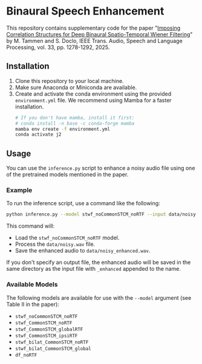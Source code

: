 # Binaural Speech Enhancement

This repository contains supplementary code for the paper "[Imposing Correlation Structures for Deep Binaural Spatio-Temporal Wiener Filtering]([url](https://uol.de/f/6/dept/mediphysik/ag/sigproc/download/papers/SP2023_6.pdf?v=1743258194))" by M. Tammen and S. Doclo, IEEE Trans. Audio, Speech and Language Processing, vol. 33, pp. 1278-1292, 2025.

## Installation

1.  Clone this repository to your local machine.
2.  Make sure Anaconda or Miniconda are available.
3.  Create and activate the conda environment using the provided `environment.yml` file. We recommend using Mamba for a faster installation.
    ```bash
    # If you don't have mamba, install it first:
    # conda install -n base -c conda-forge mamba
    mamba env create -f environment.yml
    conda activate j2
    ```


## Usage

You can use the `inference.py` script to enhance a noisy audio file using one of the pretrained models mentioned in the paper.

### Example

To run the inference script, use a command like the following:

```bash
python inference.py --model stwf_noCommonSTCM_noRTF --input data/noisy.wav --output data/noisy_enhanced.wav
```

This command will:
-   Load the `stwf_noCommonSTCM_noRTF` model.
-   Process the `data/noisy.wav` file.
-   Save the enhanced audio to `data/noisy_enhanced.wav`.

If you don't specify an output file, the enhanced audio will be saved in the same directory as the input file with `_enhanced` appended to the name.

### Available Models

The following models are available for use with the `--model` argument (see Table II in the paper):
- `stwf_noCommonSTCM_noRTF`
- `stwf_CommonSTCM_noRTF`
- `stwf_CommonSTCM_globalRTF`
- `stwf_CommonSTCM_ipsiRTF`
- `stwf_bilat_CommonSTCM_noRTF`
- `stwf_bilat_CommonSTCM_global`
- `df_noRTF`
